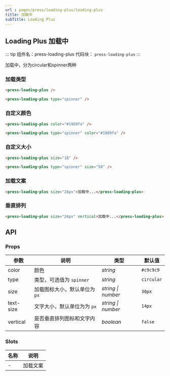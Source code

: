 ```yaml
---
url : pages/press/loading-plus/loading-plus
title: 加载中
subTitle: Loading Plus
---
```


## Loading Plus 加载中
::: tip 组件名：press-loading-plus
代码块： `press-loading-plus`
:::

加载中，分为circular和spinner两种


### 加载类型

```html
<press-loading-plus /> 

<press-loading-plus type="spinner" />
```

### 自定义颜色

```html
<press-loading-plus color="#1989fa" /> 

<press-loading-plus type="spinner" color="#1989fa" />
```

### 自定义大小

```html
<press-loading-plus size="10" /> 

<press-loading-plus type="spinner" size="50" />
```

### 加载文案

```html
<press-loading-plus size="24px">加载中...</press-loading-plus>
```

### 垂直排列

```html
<press-loading-plus size="24px" vertical>加载中...</press-loading-plus>
```

## API

### Props

| 参数      | 说明                          | 类型               | 默认值     |
| --------- | ----------------------------- | ------------------ | ---------- |
| color     | 颜色                          | _string_           | `#c9c9c9`  |
| type      | 类型，可选值为 `spinner`      | _string_           | `circular` |
| size      | 加载图标大小，默认单位为 `px` | _string \| number_ | `30px`     |
| text-size | 文字大小，默认单位为为 `px`   | _string \| number_ | `14px`     |
| vertical  | 是否垂直排列图标和文字内容    | _boolean_          | `false`    |

### Slots

| 名称 | 说明     |
| ---- | -------- |
| -    | 加载文案 |



